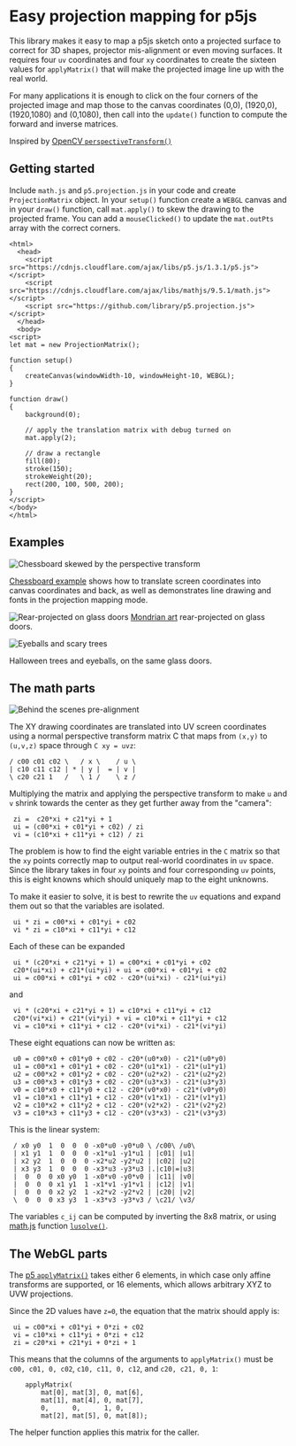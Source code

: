 # Easy projection mapping for p5js

This library makes it easy to map a p5js sketch onto a projected
surface to correct for 3D shapes, projector mis-alignment or
even moving surfaces.  It requires four `uv` coordinates and four
`xy` coordinates to create the sixteen values for `applyMatrix()`
that will make the projected image line up with the real world.

For many applications it is enough to click on the four corners
of the projected image and map those to the canvas coordinates
(0,0), (1920,0), (1920,1080) and (0,1080), then call into the
`update()` function to compute the forward and inverse matrices.

Inspired by [OpenCV `perspectiveTransform()`](https://docs.opencv.org/3.4/d2/de8/group__core__array.html#gad327659ac03e5fd6894b90025e6900a7)

## Getting started

Include `math.js` and `p5.projection.js` in your code and create `ProjectionMatrix` object.
In your `setup()` function create a `WEBGL` canvas and in your `draw()` function,
call `mat.apply()` to skew the drawing to the projected frame.  You can add a `mouseClicked()`
to update the `mat.outPts` array with the correct corners.

```
<html>
  <head>
    <script src="https://cdnjs.cloudflare.com/ajax/libs/p5.js/1.3.1/p5.js"></script>
    <script src="https://cdnjs.cloudflare.com/ajax/libs/mathjs/9.5.1/math.js"></script>
    <script src="https://github.com/library/p5.projection.js"></script>
  </head>
  <body>
<script>
let mat = new ProjectionMatrix();

function setup()
{
	createCanvas(windowWidth-10, windowHeight-10, WEBGL);
}

function draw()
{
	background(0);

	// apply the translation matrix with debug turned on
	mat.apply(2);

	// draw a rectangle
	fill(80);
	stroke(150);
	strokeWeight(20);
	rect(200, 100, 500, 200);
}
</script>
</body>
</html>
```

## Examples

![Chessboard skewed by the perspective transform](images/chessboard.png)

[Chessboard example](examples/chessboard.html) shows how to translate screen coordinates into canvas coordinates
and back, as well as demonstrates line drawing and fonts in the projection mapping mode.

![Rear-projected on glass doors](images/demo.jpg)
[Mondrian art](https://github.com/osresearch/mondriaan]) rear-projected on glass doors.

![Eyeballs and scary trees](images/eyeballs.jpg)

Halloween trees and eyeballs, on the same glass doors.


## The math parts

![Behind the scenes pre-alignment](images/alignment.jpg)

The XY drawing coordinates are translated into UV screen coordinates
using a normal perspective transform matrix C that maps from `(x,y)`
to `(u,v,z)` space through `C xy = uvz`:

```
/ c00 c01 c02 \   / x \    / u \
| c10 c11 c12 | * | y |  = | v |
\ c20 c21 1   /   \ 1 /    \ z /
```

Multiplying the matrix and applying the perspective transform to make `u` and `v`
shrink towards the center as they get further away from the "camera":

```
 zi =  c20*xi + c21*yi + 1
 ui = (c00*xi + c01*yi + c02) / zi
 vi = (c10*xi + c11*yi + c12) / zi
```

The problem is how to find the eight variable entries in the `C` matrix
so that the `xy` points correctly map to output real-world coordinates
in `uv` space.  Since the library takes in four `xy` points and four corresponding
`uv` points, this is eight knowns which should uniquely map to the eight
unknowns.

To make it easier to solve, it is best to rewrite the `uv` equations and
expand them out so that the variables are isolated.

```
 ui * zi = c00*xi + c01*yi + c02
 vi * zi = c10*xi + c11*yi + c12
```

Each of these can be expanded

```
 ui * (c20*xi + c21*yi + 1) = c00*xi + c01*yi + c02
 c20*(ui*xi) + c21*(ui*yi) + ui = c00*xi + c01*yi + c02
 ui = c00*xi + c01*yi + c02 - c20*(ui*xi) - c21*(ui*yi)
```

and 

```
 vi * (c20*xi + c21*yi + 1) = c10*xi + c11*yi + c12
 c20*(vi*xi) + c21*(vi*yi) + vi = c10*xi + c11*yi + c12
 vi = c10*xi + c11*yi + c12 - c20*(vi*xi) - c21*(vi*yi)
```

These eight equations can now be written as:

```
 u0 = c00*x0 + c01*y0 + c02 - c20*(u0*x0) - c21*(u0*y0)
 u1 = c00*x1 + c01*y1 + c02 - c20*(u1*x1) - c21*(u1*y1)
 u2 = c00*x2 + c01*y2 + c02 - c20*(u2*x2) - c21*(u2*y2)
 u3 = c00*x3 + c01*y3 + c02 - c20*(u3*x3) - c21*(u3*y3)
 v0 = c10*x0 + c11*y0 + c12 - c20*(v0*x0) - c21*(v0*y0)
 v1 = c10*x1 + c11*y1 + c12 - c20*(v1*x1) - c21*(v1*y1)
 v2 = c10*x2 + c11*y2 + c12 - c20*(v2*x2) - c21*(v2*y2)
 v3 = c10*x3 + c11*y3 + c12 - c20*(v3*x3) - c21*(v3*y3)
```

This is the linear system:

```
 / x0 y0  1  0  0  0 -x0*u0 -y0*u0 \ /c00\ /u0\
 | x1 y1  1  0  0  0 -x1*u1 -y1*u1 | |c01| |u1|
 | x2 y2  1  0  0  0 -x2*u2 -y2*u2 | |c02| |u2|
 | x3 y3  1  0  0  0 -x3*u3 -y3*u3 |.|c10|=|u3|
 |  0  0  0 x0 y0  1 -x0*v0 -y0*v0 | |c11| |v0|
 |  0  0  0 x1 y1  1 -x1*v1 -y1*v1 | |c12| |v1|
 |  0  0  0 x2 y2  1 -x2*v2 -y2*v2 | |c20| |v2|
 \  0  0  0 x3 y3  1 -x3*v3 -y3*v3 / \c21/ \v3/
```

The variables `c_ij` can be computed by inverting the 8x8 matrix,
or using [math.js](https://mathjs.org/) function [`lusolve()`](https://mathjs.org/docs/reference/functions/lusolve.html).

## The WebGL parts

The [p5 `applyMatrix()`](https://p5js.org/reference/#/p5/applyMatrix)
takes either 6 elements, in which case only affine transforms are supported,
or 16 elements, which allows arbitrary XYZ to UVW projections.

Since the 2D values have `z=0`, the equation that the matrix should apply is:

```
 ui = c00*xi + c01*yi + 0*zi + c02
 vi = c10*xi + c11*yi + 0*zi + c12
 zi = c20*xi + c21*yi + 0*zi + 1
```

This means that the columns of the arguments to `applyMatrix()`
must be `c00, c01, 0, c02`, `c10, c11, 0, c12`, and `c20, c21, 0, 1`:

```
	applyMatrix(
		mat[0], mat[3], 0, mat[6],
		mat[1], mat[4], 0, mat[7],
		0,      0,      1, 0,
		mat[2], mat[5], 0, mat[8]);
```

The helper function applies this matrix for the caller.
